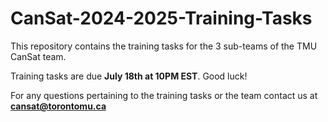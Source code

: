 # CanSat-2024-2025-Training-Tasks

This repository contains the training tasks for the 3 sub-teams of the TMU CanSat team.

Training tasks are due **July 18th at 10PM EST**. Good luck!

For any questions pertaining to the training tasks or the team contact us at **cansat@torontomu.ca**
